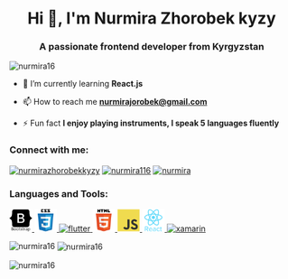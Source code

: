 <h1 align="center">Hi 👋, I'm Nurmira Zhorobek kyzy</h1>
<h3 align="center">A passionate frontend developer from Kyrgyzstan</h3>

<p align="left"> <img src="https://komarev.com/ghpvc/?username=nurmira16&label=Profile%20views&color=0e75b6&style=flat" alt="nurmira16" /> </p>

- 🌱 I’m currently learning **React.js**

- 📫 How to reach me **nurmirajorobek@gmail.com**

- ⚡ Fun fact **I enjoy playing instruments, I speak 5 languages fluently**

<h3 align="left">Connect with me:</h3>
<p align="left">
<a href="https://linkedin.com/in/nurmirazhorobekkyzy" target="blank"><img align="center" src="https://raw.githubusercontent.com/rahuldkjain/github-profile-readme-generator/master/src/images/icons/Social/linked-in-alt.svg" alt="nurmirazhorobekkyzy" height="30" width="40" /></a>
<a href="https://instagram.com/nurmira116" target="blank"><img align="center" src="https://raw.githubusercontent.com/rahuldkjain/github-profile-readme-generator/master/src/images/icons/Social/instagram.svg" alt="nurmira116" height="30" width="40" /></a>
<a href="https://www.leetcode.com/nurmira" target="blank"><img align="center" src="https://raw.githubusercontent.com/rahuldkjain/github-profile-readme-generator/master/src/images/icons/Social/leet-code.svg" alt="nurmira" height="30" width="40" /></a>
</p>

<h3 align="left">Languages and Tools:</h3>
<p align="left"> <a href="https://getbootstrap.com" target="_blank" rel="noreferrer"> <img src="https://raw.githubusercontent.com/devicons/devicon/master/icons/bootstrap/bootstrap-plain-wordmark.svg" alt="bootstrap" width="40" height="40"/> </a> <a href="https://www.w3schools.com/css/" target="_blank" rel="noreferrer"> <img src="https://raw.githubusercontent.com/devicons/devicon/master/icons/css3/css3-original-wordmark.svg" alt="css3" width="40" height="40"/> </a> <a href="https://flutter.dev" target="_blank" rel="noreferrer"> <img src="https://www.vectorlogo.zone/logos/flutterio/flutterio-icon.svg" alt="flutter" width="40" height="40"/> </a> <a href="https://www.w3.org/html/" target="_blank" rel="noreferrer"> <img src="https://raw.githubusercontent.com/devicons/devicon/master/icons/html5/html5-original-wordmark.svg" alt="html5" width="40" height="40"/> </a> <a href="https://developer.mozilla.org/en-US/docs/Web/JavaScript" target="_blank" rel="noreferrer"> <img src="https://raw.githubusercontent.com/devicons/devicon/master/icons/javascript/javascript-original.svg" alt="javascript" width="40" height="40"/> </a> <a href="https://reactjs.org/" target="_blank" rel="noreferrer"> <img src="https://raw.githubusercontent.com/devicons/devicon/master/icons/react/react-original-wordmark.svg" alt="react" width="40" height="40"/> </a> <a href="https://dotnet.microsoft.com/apps/xamarin" target="_blank" rel="noreferrer"> <img src="https://raw.githubusercontent.com/detain/svg-logos/780f25886640cef088af994181646db2f6b1a3f8/svg/xamarin.svg" alt="xamarin" width="40" height="40"/> </a> </p>

<p><img align="left" src="https://github-readme-stats.vercel.app/api/top-langs?username=nurmira16&show_icons=true&locale=en&layout=compact" alt="nurmira16" /></p>

<p>&nbsp;<img align="center" src="https://github-readme-stats.vercel.app/api?username=nurmira16&show_icons=true&locale=en" alt="nurmira16" /></p>

<p><img align="center" src="https://github-readme-streak-stats.herokuapp.com/?user=nurmira16&" alt="nurmira16" /></p>
